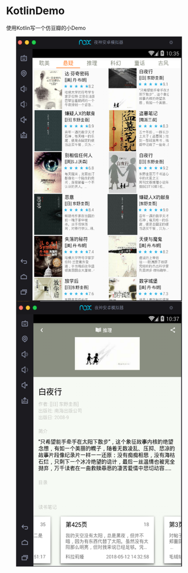 # KotlinDemo
使用Kotlin写一个仿豆瓣的小Demo

<div align = center >
<img src="booklist.png"  align=center width=450 height=720 />
</div>


<div align = center >
<img src="bookdetail.png"  align=center width=450 height=720 />
</div>